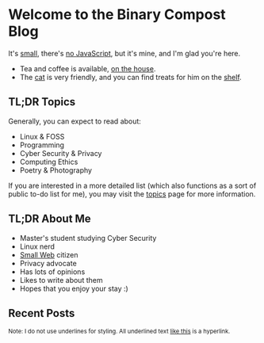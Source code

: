 <!-- <img style="max-width: 308px; max-height: 308px; margin-left: auto; margin-right: auto;" src="./images/logo.png" alt="Daniel's Computer Shack Logo"> -->

# Welcome to the Binary Compost Blog

It's [small](https://1mb.club/), there's [no JavaScript](https://jsfree.org/), but it's mine, and I'm glad you're here.

- Tea and coffee is available, [on the house](./images/roof.png).
- The [cat](./images/macs_r.png) is very friendly, and you can find treats for him on the [shelf](./images/shelf.png).

## TL;DR Topics

Generally, you can expect to read about:

- Linux & FOSS
- Programming
- Cyber Security & Privacy
- Computing Ethics
- Poetry & Photography

If you are interested in a more detailed list (which also functions as a sort of public to-do list for me), you may visit the [topics](./topics) page for more information.

## TL;DR About Me

- Master's student studying Cyber Security
- Linux nerd
- [Small Web](https://web.archive.org/web/20230402091636/https://smallweb.page/why) citizen
- Privacy advocate
- Has lots of opinions
- Likes to write about them
- Hopes that you enjoy your stay :)

## Recent Posts

<!-- An <archive> tag with a count attribute will show that count of the most recent posts! For a "more posts" button add a more attribute with your archive link. -->

<archive count="4" more="./archive"></archive>

<!-- The "more posts" button will not appear if there are fewer or equal posts to the count attribute. -->

<small>Note: I do not use underlines for styling. All underlined text [like this](./warning) is a hyperlink.</small>
